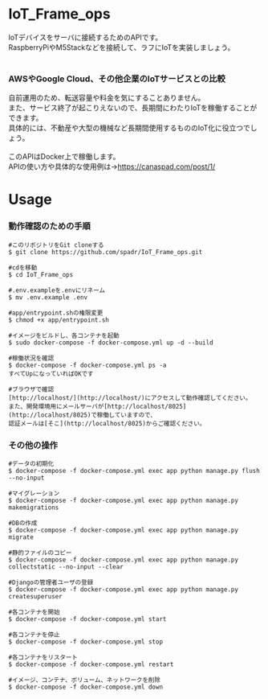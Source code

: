 # IoT_Frame_ops
IoTデバイスをサーバに接続するためのAPIです。<br>
RaspberryPiやM5Stackなどを接続して、ラフにIoTを実装しましょう。<br>
<br>

### AWSやGoogle Cloud、その他企業のIoTサービスとの比較
自前運用のため、転送容量や料金を気にすることありません。<br>
また、サービス終了が起こりえないので、長期間にわたりIoTを稼働することができます。<br>
具体的には、不動産や大型の機械など長期間使用するもののIoT化に役立つでしょう。<br>
<br>
このAPIはDocker上で稼働します。<br>
APIの使い方や具体的な使用例は→https://canaspad.com/post/1/
<br>

# Usage

### 動作確認のための手順
```
#このリポジトリをGit cloneする
$ git clone https://github.com/spadr/IoT_Frame_ops.git

#cdを移動
$ cd IoT_Frame_ops

#.env.exampleを.envにリネーム
$ mv .env.example .env

#app/entrypoint.shの権限変更
$ chmod +x app/entrypoint.sh

#イメージをビルドし、各コンテナを起動
$ sudo docker-compose -f docker-compose.yml up -d --build

#稼働状況を確認
$ docker-compose -f docker-compose.yml ps -a
すべてUpになっていればOKです

#ブラウザで確認
[http://localhost/](http://localhost/)にアクセスして動作確認してください。
また、開発環境用にメールサーバが[http://localhost/8025](http://localhost/8025)で稼働していますので、
認証メールは[そこ](http://localhost/8025)からご確認ください。
```
### その他の操作
```
#データの初期化
$ docker-compose -f docker-compose.yml exec app python manage.py flush --no-input

#マイグレーション
$ docker-compose -f docker-compose.yml exec app python manage.py makemigrations

#DBの作成
$ docker-compose -f docker-compose.yml exec app python manage.py migrate

#静的ファイルのコピー
$ docker-compose -f docker-compose.yml exec app python manage.py collectstatic --no-input --clear

#Djangoの管理者ユーザの登録
$ docker-compose -f docker-compose.yml exec app python manage.py createsuperuser

#各コンテナを開始
$ docker-compose -f docker-compose.yml start

#各コンテナを停止
$ docker-compose -f docker-compose.yml stop

#各コンテナをリスタート
$ docker-compose -f docker-compose.yml restart

#イメージ、コンテナ、ボリューム、ネットワークを削除
$ docker-compose -f docker-compose.yml down
```
